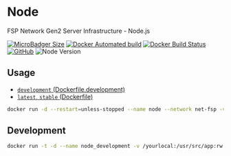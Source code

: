 # Node 

FSP Network Gen2 Server Infrastructure - Node.js

[![MicroBadger Size](https://img.shields.io/microbadger/image-size/fspnetwork/node.svg?style=flat-square)](https://microbadger.com/#/images/fspnetwork/node)
[![Docker Automated build](https://img.shields.io/docker/automated/fspnetwork/node.svg?style=flat-square)](https://hub.docker.com/r/fspnetwork/node/)
[![Docker Build Status](https://img.shields.io/docker/build/fspnetwork/node.svg?style=flat-square)](https://hub.docker.com/r/fspnetwork/node/)
[![GitHub](https://img.shields.io/github/license/fspnet/node.svg?style=flat-square)](https://github.com/fspnetwork/node/blob/master/LICENSE)
![Node Version](https://img.shields.io/badge/Node%20version-10.15-blue.svg?style=flat-square)

## Usage

- [`development` (Dockerfile.development)](https://github.com/FSPNet/node/blob/master/Dockerfile.development)
- [`latest`, `stable` (Dockerfile)](https://github.com/FSPNet/node/blob/master/Dockerfile)

```bash
docker run -d --restart=unless-stopped --name node --network net-fsp -v /opt/www:/usr/src/app:rw fspnetwork/node
```

## Development

```bash
docker run -t -d --name node_development -v /yourlocal:/usr/src/app:rw fspnetwork/node:development
```